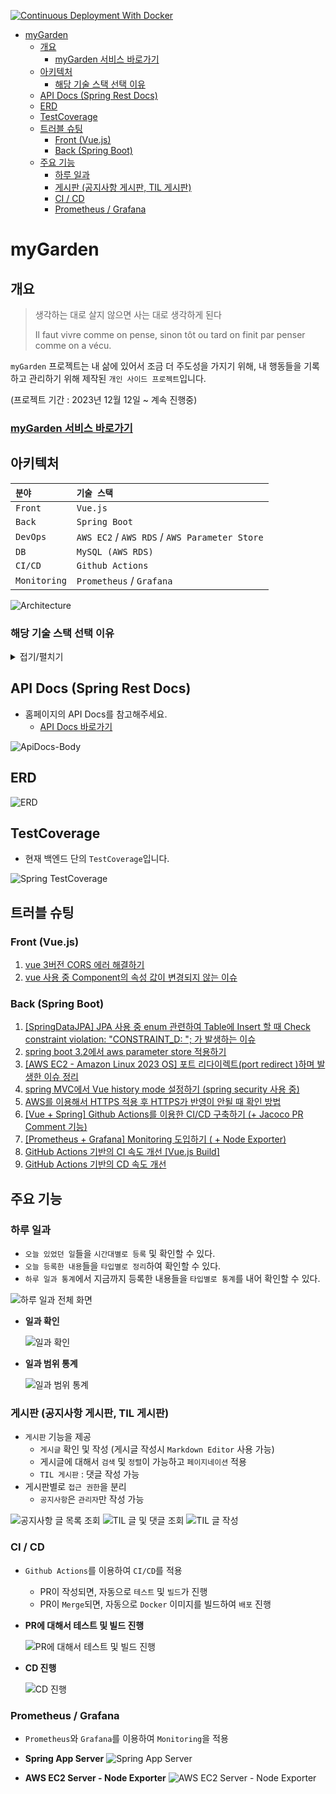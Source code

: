 [![Continuous Deployment With Docker](https://github.com/Denia-park/myGarden/actions/workflows/continuous-deployment.yml/badge.svg)](https://github.com/Denia-park/myGarden/actions/workflows/continuous-deployment.yml)

<!-- TOC -->

* [myGarden](#mygarden)
  * [개요](#개요)
    * [myGarden 서비스 바로가기](#mygarden-서비스-바로가기)
  * [아키텍처](#아키텍처)
    * [해당 기술 스택 선택 이유](#해당-기술-스택-선택-이유)
  * [API Docs (Spring Rest Docs)](#api-docs-spring-rest-docs)
  * [ERD](#erd)
  * [TestCoverage](#testcoverage)
  * [트러블 슈팅](#트러블-슈팅)
    * [Front (Vue.js)](#front-vuejs)
    * [Back (Spring Boot)](#back-spring-boot)
  * [주요 기능](#주요-기능)
    * [하루 일과](#하루-일과)
    * [게시판 (공지사항 게시판, TIL 게시판)](#게시판-공지사항-게시판-til-게시판)
    * [CI / CD](#ci--cd)
    * [Prometheus / Grafana](#prometheus--grafana)

<!-- TOC -->

# myGarden

## 개요

> 생각하는 대로 살지 않으면 사는 대로 생각하게 된다
>
> Il faut vivre comme on pense, sinon tôt ou tard on finit par penser comme on a vécu.

`myGarden` 프로젝트는 내 삶에 있어서 조금 더 주도성을 가지기 위해, 내 행동들을 기록하고 관리하기 위해 제작된 `개인 사이드 프로젝트`입니다.

(프로젝트 기간 : 2023년 12월 12일 ~ 계속 진행중)

### [myGarden 서비스 바로가기](https://my-garden.shop/boards/notice)

## 아키텍처

| `분야`         | `기술 스택`                                       |
|:-------------|:----------------------------------------------|
| `Front`      | `Vue.js`                                      |
| `Back`       | `Spring Boot`                                 |
| `DevOps`     | `AWS EC2` / `AWS RDS` / `AWS Parameter Store` |
| `DB`         | `MySQL (AWS RDS)`                             |
| `CI/CD`      | `Github Actions`                              |
| `Monitoring` | `Prometheus` / `Grafana`                      |

![Architecture](./docs/architecture/Architecture-240214.png)

### 해당 기술 스택 선택 이유

<details>
<summary>접기/펼치기</summary>

- `Vue.js`
  - `Vue.js`는 `React`에 비해 러닝커브가 낮고 공식 문서가 잘 되어 있어, `간단한 프로젝트`를 만들기에 효율적인 프레임워크이기 때문에 선택했습니다.
- `JWT`
  - `JWT`는 `토큰 기반 인증`을 통해 `REST API`에 대한 `인증` 및 `권한 부여`를 쉽게 구현할 수 있고, `Session`에 비해서 `서버의 부담`이 더 적기 때문에 선택했습니다.
    (`AWS 프리티어`를 사용하고 있어서 서버의 리소스를 주로 고려했습니다.)
- `MySQL`
  - `MySQL`은 오랜 기간 동안 유지되어 온 오픈소스 프로젝트이며, 방대한 참고 자료와 함께 수많은 기업에서 사용할만큼 그 안정성이 검증되었기 때문하여 선택했습니다.
- `QueryDSL`
  - `QueryDSL`은 `JPA`의 `JPQL`을 `타입 세이프`하게 사용할 수 있게 해주고, `동적 쿼리`를 작성할 때 `가독성`이 좋아서 선택했습니다.
- `Spring Rest Docs`
  - `Spring Rest Docs`는 `Swagger`에 비해 `비지니스 코드에 비침투적`이며, 반드시 `테스트 코드`를 작성해야 하기 때문에 `테스트 코드`에 좀 더 친숙해지기 위해 선택했습니다.
    그리고 `문서화 과정`이 코드와 밀접하게 연결되어 있어, `실제 코드와 문서 간의 일관성`을 유지하기 쉽습니다.
- `Github Actions`
  - `Github Actions`는 간편하게 설정이 가능해서 소규모 개인 프로젝트를 할 때 더 적합하다고 판단했으며, 추가적인 인프라 설정 없이 GitHub의 클라우드 인프라에서 실행이 가능하기 때문에
    선택했습니다.
- `Docker`
  - `Docker`는 컨테이너 기술에 대한 실질적인 경험 쌓기 위해 선택했으며, 이식성이 좋기 때문에 개발, 테스팅, 배포 과정의 일관성을 보장하고,
    다양한 환경에서의 호환성 문제를 최소화할 수 있어서 `CD`에 적합하다고 판단해서 선택했습니다.
- `Prometheus`, `Grafana`
  - `Prometheus`, `Grafana`는 두 기술 스택 모두 오픈소스라서 비용 문제 없이 접근할 수 있으며, 두 기술 모두 커뮤니티가
    잘 되어 있기 때문에 관련 자료의 접근성이 좋아서 선택했습니다

</details>

## API Docs (Spring Rest Docs)

- 홈페이지의 API Docs를 참고해주세요.
  - [API Docs 바로가기](https://my-garden.shop/docs/index.html)

![ApiDocs-Body](./docs/api/ApiDocs-Body2.png)

## ERD

![ERD](./docs/erd/erd_240318.png)

## TestCoverage

- 현재 백엔드 단의 `TestCoverage`입니다.

![Spring TestCoverage](./docs/test/Spring-TestCoverage2.png)

## 트러블 슈팅

### Front (Vue.js)

1. [vue 3버전 CORS 에러 해결하기](https://velog.io/@as9587/vue-3%EB%B2%84%EC%A0%84-CORS-%EC%97%90%EB%9F%AC-%ED%95%B4%EA%B2%B0%ED%95%98%EA%B8%B0)
2. [vue 사용 중 Component의 속성 값이 변경되지 않는 이슈](https://velog.io/@as9587/vue-%EC%82%AC%EC%9A%A9-%EC%A4%91-Component%EC%9D%98-%EC%86%8D%EC%84%B1-%EA%B0%92%EC%9D%B4-%EB%B3%80%EA%B2%BD%EB%90%98%EC%A7%80-%EC%95%8A%EB%8A%94-%EC%9D%B4%EC%8A%88)

### Back (Spring Boot)

1. [[SpringDataJPA] JPA 사용 중 enum 관련하여 Table에 Insert 할 때 Check constraint violation: "CONSTRAINT_D: "; 가 발생하는 이슈](https://velog.io/@as9587/SpringDataJPA-JPA-%EC%82%AC%EC%9A%A9-%EC%A4%91-enum-%EA%B4%80%EB%A0%A8%ED%95%98%EC%97%AC-Table%EC%97%90-Insert-%ED%95%A0-%EB%95%8C-Check-constraint-violation-CONSTRAINTD-%EA%B0%80-%EB%B0%9C%EC%83%9D%ED%95%98%EB%8A%94-%EC%9D%B4%EC%8A%88)
2. [spring boot 3.2에서 aws parameter store 적용하기](https://velog.io/@as9587/spring-boot-3.2%EC%97%90%EC%84%9C-aws-parameter-store-%EC%A0%81%EC%9A%A9%ED%95%98%EA%B8%B0)
3. [[AWS EC2 - Amazon Linux 2023 OS] 포트 리다이렉트(port redirect )하며 발생한 이슈 정리](https://velog.io/@as9587/AWS-EC2-Amazon-Linux-2023-OS-%ED%8F%AC%ED%8A%B8-%EB%A6%AC%EB%8B%A4%EC%9D%B4%EB%A0%89%ED%8A%B8port-redirect-%ED%95%98%EB%A9%B0-%EB%B0%9C%EC%83%9D%ED%95%9C-%EC%9D%B4%EC%8A%88-%EC%A0%95%EB%A6%AC)
4. [spring MVC에서 Vue history mode 설정하기 (spring security 사용 중)](https://velog.io/@as9587/spring-MVC%EC%97%90%EC%84%9C-Vue-history-mode-%EC%84%A4%EC%A0%95%ED%95%98%EA%B8%B0-spring-security-%EC%82%AC%EC%9A%A9-%EC%A4%91)
5. [AWS를 이용해서 HTTPS 적용 후 HTTPS가 반영이 안될 때 확인 방법](https://velog.io/@as9587/AWS%EB%A5%BC-%EC%9D%B4%EC%9A%A9%ED%95%B4%EC%84%9C-HTTPS-%EC%A0%81%EC%9A%A9-%ED%9B%84-HTTPS%EA%B0%80-%EB%B0%98%EC%98%81%EC%9D%B4-%EC%95%88%EB%90%A0-%EB%95%8C-%ED%99%95%EC%9D%B8-%EB%B0%A9%EB%B2%95)
6. [[Vue + Spring] Github Actions를 이용한 CI/CD 구축하기 (+ Jacoco PR Comment 기능)](https://velog.io/@as9587/Vue-Spring-Github-Actions%EB%A5%BC-%EC%9D%B4%EC%9A%A9%ED%95%9C-CICD-%EA%B5%AC%EC%B6%95%ED%95%98%EA%B8%B0-Jacoco-PR-Comment-%EA%B8%B0%EB%8A%A5)
7. [[Prometheus + Grafana] Monitoring 도입하기 ( + Node Exporter)](https://velog.io/@as9587/Prometheus-Grafana-Monitoring-%EB%8F%84%EC%9E%85%ED%95%98%EA%B8%B0-Node-Exporter)
8. [GitHub Actions 기반의 CI 속도 개선 [Vue.js Build]](https://velog.io/@as9587/GitHub-Actions-%EA%B8%B0%EB%B0%98%EC%9D%98-CI-%EC%86%8D%EB%8F%84-%EA%B0%9C%EC%84%A0-Vue.js-Build)
9. [GitHub Actions 기반의 CD 속도 개선](https://velog.io/@as9587/GitHub-Actions-%EA%B8%B0%EB%B0%98%EC%9D%98-CD-%EC%86%8D%EB%8F%84-%EA%B0%9C%EC%84%A0)

## 주요 기능

### 하루 일과

- `오늘 있었던 일`들을 `시간대별로 등록` 및 확인할 수 있다.
- `오늘 등록한 내용`들을 `타입별로 정리`하여 확인할 수 있다.
- `하루 일과 통계`에서 지금까지 등록한 내용들을 `타입별로 통계`를 내어 확인할 수 있다.

![하루 일과 전체 화면](./docs/daily-routine/img/DailyRoutine-ScreenShot.png)

- **일과 확인**

  ![일과 확인](./docs/daily-routine/gif/DailyRoutine-Get.gif)

- **일과 범위 통계**

  ![일과 범위 통계](./docs/daily-routine/img/DailyRoutine-Statistic-Range.png)

### 게시판 (공지사항 게시판, TIL 게시판)

- `게시판` 기능을 제공
  - `게시글` 확인 및 작성 (게시글 작성시 `Markdown Editor` 사용 가능)
  - 게시글에 대해서 `검색` 및 `정렬`이 가능하고 `페이지네이션` 적용
  - `TIL 게시판` : 댓글 작성 가능
- 게시판별로 `접근 권한`을 분리
  - `공지사항`은 `관리자`만 작성 가능

![공지사항 글 목록 조회](./docs/boards/notice/gif/Notice-List.gif)
![TIL 글 및 댓글 조회](./docs/boards/learn/gif/Learn-View.gif)
![TIL 글 작성](docs/boards/learn/gif/Learn-Post.gif)

### CI / CD

- `Github Actions`를 이용하여 `CI/CD`를 적용
  - PR이 작성되면, 자동으로 `테스트` 및 `빌드`가 진행
  - PR이 `Merge`되면, 자동으로 `Docker` 이미지를 빌드하여 `배포` 진행

- **PR에 대해서 테스트 및 빌드 진행**

  ![PR에 대해서 테스트 및 빌드 진행](./docs/cicd/Ci-test-build.png)

- **CD 진행**

  ![CD 진행](./docs/cicd/Cd-Deploy.png)

### Prometheus / Grafana

- `Prometheus`와 `Grafana`를 이용하여 `Monitoring`을 적용

- **Spring App Server**
  ![Spring App Server](./docs/monitoring/Spring-App-Server.png)

- **AWS EC2 Server - Node Exporter**
  ![AWS EC2 Server - Node Exporter](./docs/monitoring/AWS-EC2-Server.png)
